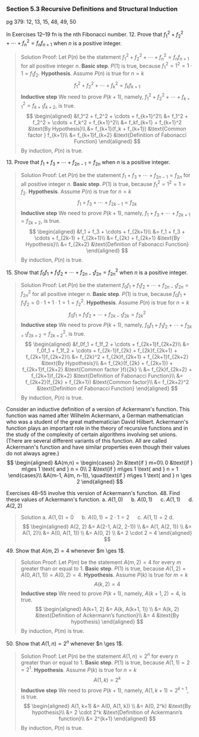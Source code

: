 ### Section 5.3 Recursive Definitions and Structural Induction
pg 379: 12, 13, 15, 48, 49, 50

In Exercises 12–19 fn is the nth Fibonacci number.
12\. Prove that $f_1^2 + f_2^2 + \cdots + f_n^2 = f_nf_{n+1}$ when $n$ is a positive integer.
>Solution
Proof:
Let $P(n)$ be the statement $f_1^2 + f_2^2 + \cdots + f_n^2 = f_nf_{n+1}$ for all positive integer $n$.
**Basic step**. $P(1)$ is true, because $f_1^2 = 1^2 = 1 \cdot 1 = f_1f_2$.
**Hypothesis**. Assume $P(n)$ is true for $n=k$
$$
f_1^2 + f_2^2 + \cdots + f_k^2 = f_kf_{k+1}
$$
**Inductive step** We need to prove $P(k+1)$, namely, $f_1^2 + f_2^2 + \cdots + f_{k+1}^2 = f_{k+1}f_{k+2}$, is true.
$$
\begin{aligned}
&f_1^2 + f_2^2 + \cdots + f_{k+1}^2\\
&= f_1^2 + f_2^2 + \cdots + f_k^2 + f_{k+1}^2\\
&= f_kf_{k+1} + f_{k+1}^2 &\text{By Hypothesis}\\
&= f_{k+1}(f_k + f_{k+1}) &\text{Common factor } f_{k+1}\\
&= f_{k+1}f_{k+2} &\text{Definition of Fabonacci Function}
\end{aligned}
$$
By induction, $P(n)$ is true.

13\. Prove that $f_1 + f_3 + \cdots + f_{2n-1} = f_{2n}$ when $n$ is a positive integer.
>Solution
Proof:
Let $P(n)$ be the statement $f_1 + f_3 + \cdots + f_{2n-1} = f_{2n}$ for all positive integer $n$.
**Basic step**. $P(1)$ is true, because $f_1^2 = 1^2 = 1 = f_2$.
**Hypothesis**. Assume $P(n)$ is true for $n=k$
$$
f_1 + f_3 + \cdots + f_{2k-1} = f_{2k}
$$
**Inductive step** We need to prove $P(k+1)$, namely, $f_1 + f_3 + \cdots + f_{2k+1} = f_{2k+2}$, is true.
$$
\begin{aligned}
&f_1 + f_3 + \cdots + f_{2k+1}\\
&= f_1 + f_3 + \cdots + f_{2k-1} + f_{2k+1}\\
&= f_{2k} + f_{2k+1} &\text{By Hypothesis}\\
&= f_{2k+2} &\text{Definition of Fabonacci Function}
\end{aligned}
$$
By induction, $P(n)$ is true.

15\. Show that $f_0f_1 + f_1f_2 + \cdots + f_{2n-1}f_{2n} = f_{2n}^2$ when $n$ is a positive integer.
>Solution
Proof:
Let $P(n)$ be the statement $f_0f_1 + f_1f_2 + \cdots + f_{2n-1}f_{2n} = f_{2n}^2$ for all positive integer $n$.
**Basic step**. $P(1)$ is true, because $f_0f_1 + f_1f_2 = 0 \cdot 1 + 1 \cdot 1 = 1 = f_2^2$.
**Hypothesis**. Assume $P(n)$ is true for $n=k$
$$
f_0f_1 + f_1f_2 + \cdots + f_{2k-1}f_{2k} = f_{2k}^2
$$
**Inductive step** We need to prove $P(k+1)$, namely, $f_0f_1 + f_1f_2 + \cdots + f_{2k+1}f_{2k+2} = f_{2k+2}^2$, is true.
$$
\begin{aligned}
&f_0f_1 + f_1f_2 + \cdots + f_{2k+1}f_{2k+2}\\
&= f_0f_1 + f_1f_2 + \cdots + f_{2k-1}f_{2k} + f_{2k}f_{2k+1} + f_{2k+1}f_{2k+2}\\
&= f_{2k}^2 + f_{2k}f_{2k+1} + f_{2k+1}f_{2k+2} &\text{By Hypothesis}\\
&= f_{2k}(f_{2k} + f_{2k+1}) + f_{2k+1}f_{2k+2} &\text{Common factor }f){2k} \\
&= f_{2k}f_{2k+2} + f_{2k+1}f_{2k+2} &\text{Definition of Fabonacci Function}\\
&= f_{2k+2}(f_{2k} + f_{2k+1}) &\text{Common factor}\\
&= f_{2k+2}^2 &\text{Definition of Fabonacci Function}
\end{aligned}
$$
By induction, $P(n)$ is true.

Consider an inductive definition of a version of Ackermann's function. This function was named after Wilhelm Ackermann, a German mathematician who was a student of the great mathematician David Hilbert. Ackermann's function plays an important role in the theory of recursive functions and in the study of the complexity of certain algorithms involving set unions. (There are several different variants of this function. All are called Ackermann's function and have similar properties even though their values do not always agree.)
$$
\begin{aligned}
&A(m,n) = \begin{cases}
2n &\text{if } m=0\\
0 &\text{if } m\ges 1 \text{ and } n = 0\\
2 &\text{if } m\ges 1 \text{ and } n = 1
\end{cases}\\
&A(m-1, A(m, n-1)), \quad\text{if } m\ges 1 \text{ and } n \ges 2
\end{aligned}
$$

Exercises 48–55 involve this version of Ackermann's function.
48\. Find these values of Ackermann's function.
a. $A(1, 0)$ &emsp; b. $A(0, 1)$ &emsp; c. $A(1, 1)$ &emsp; d. $A(2, 2)$
>Solution
a. $A(1, 0) = 0$ &emsp; b. $A(0, 1) = 2\cdot 1= 2$ &emsp; c. $A(1, 1) = 2$
d.
$$
\begin{aligned}
A(2, 2) &= A(2-1, A(2, 2-1)) \\
&= A(1, A(2, 1)) \\
&= A(1, 2)\\
&= A(0, A(1, 1)) \\
&= A(0, 2) \\
&= 2 \cdot 2 = 4
\end{aligned}
$$


49\. Show that $A(m, 2) = 4$ whenever $m \ges 1$.
>Solution
Proof:
Let $P(m)$ be the statement $A(m, 2) = 4$ for every $m$ greater than or equal to 1.
**Basic step**. $P(1)$ is true, because $A(1, 2) = A(0, A(1, 1)) = A(0, 2) = 4$.
**Hypothesis**. Assume $P(k)$ is true for $m=k$
$$
A(k, 2) = 4
$$
**Inductive step** We need to prove $P(k+1)$, namely, $A(k+1, 2) = 4$, is true.
$$
\begin{aligned}
A(k+1, 2) &= A(k, A(k+1, 1)) \\
&= A(k, 2) &\text{Definition of Ackermann’s function}\\
&= 4 &\text{By hypothesis}
\end{aligned}
$$
By induction, $P(m)$ is true.

50\. Show that $A(1, n) = 2^n$ whenever $n \ges 1$.
>Solution
Proof:
Let $P(n)$ be the statement $A(1, n) = 2^n$ for every $n$ greater than or equal to 1.
**Basic step**. $P(1)$ is true, because $A(1, 1) = 2 = 2^1$.
**Hypothesis**. Assume $P(k)$ is true for $n=k$
$$
A(1, k) = 2^k
$$
**Inductive step** We need to prove $P(k+1)$, namely, $A(1, k+1) = 2^{k+1}$, is true.
$$
\begin{aligned}
A(1, k+1) &= A(0, A(1, k)) \\
&= A(0, 2^k) &\text{By hypothesis}\\
&= 2 \cdot 2^k &\text{Definition of Ackermann’s function}\\
&= 2^{k+1}
\end{aligned}
$$
By induction, $P(n)$ is true.
